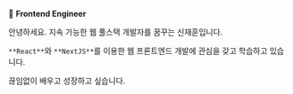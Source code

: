 
📌 **Frontend Engineer**

안녕하세요. 지속 가능한 웹 풀스택 개발자를 꿈꾸는 신재훈입니다.

`**React**`와 `**NextJS**`를 이용한 웹 프론트엔드 개발에 관심을 갖고 학습하고 있습니다.

끊임없이 배우고 성장하고 싶습니다.
